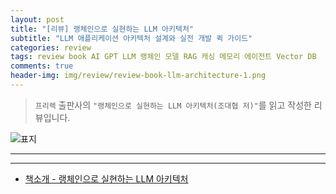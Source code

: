 ```yaml
---  
layout: post  
title: "[리뷰] 랭체인으로 실현하는 LLM 아키텍처"  
subtitle: "LLM 애플리케이션 아키텍처 설계와 실전 개발 퀵 가이드"  
categories: review  
tags: review book AI GPT LLM 랭체인 모델 RAG 캐싱 메모리 에이전트 Vector DB   
comments: true  
header-img: img/review/review-book-llm-architecture-1.png
---  
```

  
> `프리렉` 출판사의 `"랭체인으로 실현하는 LLM 아키텍처(조대협 저)"`를 읽고 작성한 리뷰입니다.  

![표지](https://theorydb.github.io/assets/img/review/review-book-llm-architecture-1.png)  

---

>   





---

* [책소개 - 랭체인으로 실현하는 LLM 아키텍처](https://www.yes24.com/Product/Goods/129778718)
